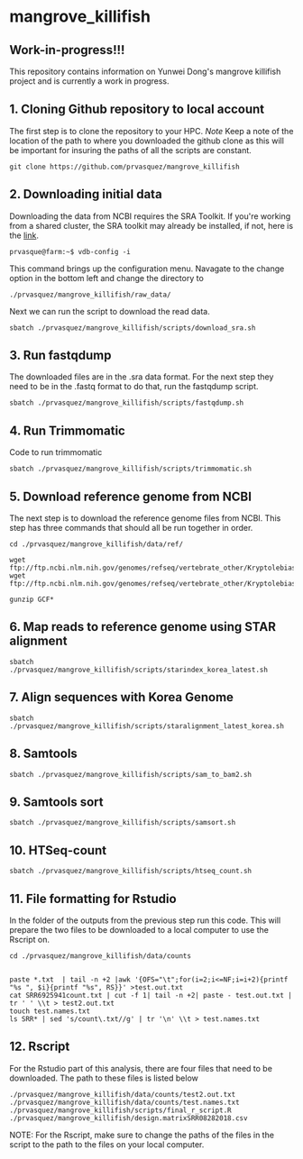 # mangrove_killifish
## Work-in-progress!!!

This repository contains information on Yunwei Dong's mangrove killifish project and is currently a work in progress.


## 1. Cloning Github repository to local account
The first step is to clone the repository to your HPC.
*Note* Keep a note of the location of the path to where you downloaded the github clone as this will be important for insuring the paths of all the scripts are constant.
```
git clone https://github.com/prvasquez/mangrove_killifish
```

## 2. Downloading initial data
Downloading the data from NCBI requires the SRA Toolkit. If you're working from a shared cluster, the SRA toolkit may already be installed, if not, here is the [link](https://www.ncbi.nlm.nih.gov/sra/docs/toolkitsoft/).

```
prvasque@farm:~$ vdb-config -i
```

This command brings up the configuration menu. Navagate to the change option in the bottom left and change the directory to 
```
./prvasquez/mangrove_killifish/raw_data/
```

Next we can run the script to download the read data.
```
sbatch ./prvasquez/mangrove_killifish/scripts/download_sra.sh
```

## 3. Run fastqdump
The downloaded files are in the .sra data format. For the next step they need to be in the .fastq format to do that, run the fastqdump script.
```
sbatch ./prvasquez/mangrove_killifish/scripts/fastqdump.sh
```

## 4. Run Trimmomatic
Code to run trimmomatic
```
sbatch ./prvasquez/mangrove_killifish/scripts/trimmomatic.sh
```

## 5. Download reference genome from NCBI
The next step is to download the reference genome files from NCBI.
This step has three commands that should all be run together in order.
```
cd ./prvasquez/mangrove_killifish/data/ref/

wget ftp://ftp.ncbi.nlm.nih.gov/genomes/refseq/vertebrate_other/Kryptolebias_marmoratus/latest_assembly_versions/GCF_001649575.1_ASM164957v1/GCF_001649575.1_ASM164957v1_genomic.gff.gz
wget ftp://ftp.ncbi.nlm.nih.gov/genomes/refseq/vertebrate_other/Kryptolebias_marmoratus/latest_assembly_versions/GCF_001649575.1_ASM164957v1/GCF_001649575.1_ASM164957v1_genomic.fna.gz

gunzip GCF*
```

## 6. Map reads to reference genome using STAR alignment
```
sbatch ./prvasquez/mangrove_killifish/scripts/starindex_korea_latest.sh
```
## 7. Align sequences with Korea Genome
```
sbatch ./prvasquez/mangrove_killifish/scripts/staralignment_latest_korea.sh
```
## 8. Samtools
```
sbatch ./prvasquez/mangrove_killifish/scripts/sam_to_bam2.sh
```
## 9. Samtools sort
```
sbatch ./prvasquez/mangrove_killifish/scripts/samsort.sh
```
## 10. HTSeq-count
```
sbatch ./prvasquez/mangrove_killifish/scripts/htseq_count.sh
```
## 11. File formatting for Rstudio
In the folder of the outputs from the previous step run this code. This will prepare the two files to be downloaded to a local computer to use the Rscript on.
```
cd ./prvasquez/mangrove_killifish/data/counts


paste *.txt  | tail -n +2 |awk '{OFS="\t";for(i=2;i<=NF;i=i+2){printf "%s ", $i}{printf "%s", RS}}' >test.out.txt
cat SRR6925941count.txt | cut -f 1| tail -n +2| paste - test.out.txt | tr ' ' \\t > test2.out.txt 
touch test.names.txt
ls SRR* | sed 's/count\.txt//g' | tr '\n' \\t > test.names.txt
```
## 12. Rscript
For the Rstudio part of this analysis, there are four files that need to be downloaded. The path to these files is listed below
```
./prvasquez/mangrove_killifish/data/counts/test2.out.txt
./prvasquez/mangrove_killifish/data/counts/test.names.txt
./prvasquez/mangrove_killifish/scripts/final_r_script.R
./prvasquez/mangrove_killifish/design.matrixSRR08282018.csv
```
NOTE: For the Rscript, make sure to change the paths of the files in the script to the path to the files on your local computer.

